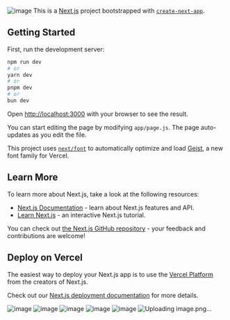 ![image](https://github.com/user-attachments/assets/db915bef-37ee-4e61-ad18-740a87d183bc)
This is a [Next.js](https://nextjs.org) project bootstrapped with [`create-next-app`](https://github.com/vercel/next.js/tree/canary/packages/create-next-app).

## Getting Started

First, run the development server:

```bash
npm run dev
# or
yarn dev
# or
pnpm dev
# or
bun dev
```

Open [http://localhost:3000](http://localhost:3000) with your browser to see the result.

You can start editing the page by modifying `app/page.js`. The page auto-updates as you edit the file.

This project uses [`next/font`](https://nextjs.org/docs/app/building-your-application/optimizing/fonts) to automatically optimize and load [Geist](https://vercel.com/font), a new font family for Vercel.

## Learn More

To learn more about Next.js, take a look at the following resources:

- [Next.js Documentation](https://nextjs.org/docs) - learn about Next.js features and API.
- [Learn Next.js](https://nextjs.org/learn) - an interactive Next.js tutorial.

You can check out [the Next.js GitHub repository](https://github.com/vercel/next.js) - your feedback and contributions are welcome!

## Deploy on Vercel

The easiest way to deploy your Next.js app is to use the [Vercel Platform](https://vercel.com/new?utm_medium=default-template&filter=next.js&utm_source=create-next-app&utm_campaign=create-next-app-readme) from the creators of Next.js.

Check out our [Next.js deployment documentation](https://nextjs.org/docs/app/building-your-application/deploying) for more details.

![image](https://github.com/user-attachments/assets/25ef9bf6-a2c6-45cb-86fa-d7b251c3fe04)
![image](https://github.com/user-attachments/assets/89d4dfa3-bad5-461c-99a0-14375e443311)
![image](https://github.com/user-attachments/assets/c5fca34d-3fd9-4cbf-9f63-98c1492a3e17)
![image](https://github.com/user-attachments/assets/0f2105e1-d303-4c7f-badc-48c9377ef595)
![image](https://github.com/user-attachments/assets/385cbecb-b095-44d3-b9ea-fa58334aaad4)
![Uploading image.png…]()



